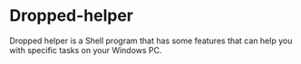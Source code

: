 # Dropped-helper

Dropped helper is a Shell program that has some features that can help you with specific tasks on your Windows PC.
